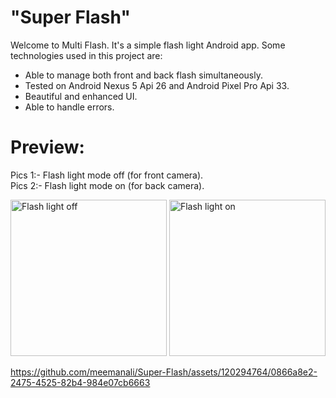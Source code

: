# "Super Flash"

Welcome to Multi Flash. It's a simple flash light Android app. Some technologies used in this project are:

* Able to manage both front and back flash simultaneously.
* Tested on Android Nexus 5 Api 26 and Android Pixel Pro Api 33.
* Beautiful and enhanced UI.
* Able to handle errors.


# Preview:

Pics 1:- Flash light mode off (for front camera). <br>
Pics 2:- Flash light mode on (for back camera). <br>

<div>
   <img src="https://github.com/meemanali/Super-Flash/blob/master/Super%20Flash%201.png" alt="Flash light off" width="250" title="Flash light off">
   <img src="https://github.com/meemanali/Super-Flash/blob/master/Super%20Flash%202.png" alt="Flash light on" width="250" title="Flash light on">
</div>


https://github.com/meemanali/Super-Flash/assets/120294764/0866a8e2-2475-4525-82b4-984e07cb6663

